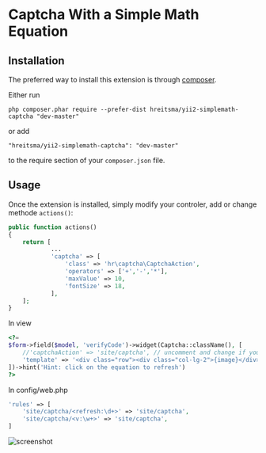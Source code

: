Captcha With a Simple Math Equation
==========================

Installation
------------

The preferred way to install this extension is through [composer](http://getcomposer.org/download/).

Either run

```
php composer.phar require --prefer-dist hreitsma/yii2-simplemath-captcha "dev-master"
```

or add

```
"hreitsma/yii2-simplemath-captcha": "dev-master"
```

to the require section of your `composer.json` file.


Usage
-----

Once the extension is installed, simply modify your controler, add or change methode `actions()`:

```php
public function actions()
{
	return [
            ...
            'captcha' => [
                'class' => 'hr\captcha\CaptchaAction',
                'operators' => ['+','-','*'],
                'maxValue' => 10,
                'fontSize' => 18,
            ],
	];
}
```

In view
```php
<?=
$form->field($model, 'verifyCode')->widget(Captcha::className(), [
    //'captchaAction' => 'site/captcha', // uncomment and change if your not in the default controller or module
    'template' => '<div class="row"><div class="col-lg-2">{image}</div><div class="col-lg-10">{input}</div></div>',
])->hint('Hint: click on the equation to refresh')
?>
```

In config/web.php

```php
'rules' => [
    'site/captcha/<refresh:\d+>' => 'site/captcha',
    'site/captcha/<v:\w+>' => 'site/captcha',
]
```

![screenshot](http://s28.postimg.org/46fdggv0t/Captcha_example.jpg)
